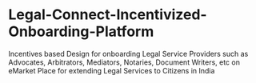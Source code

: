# Legal-Connect-Incentivized-Onboarding-Platform
Incentives based Design for onboarding Legal Service Providers such as Advocates, Arbitrators, Mediators, Notaries, Document Writers, etc on eMarket Place for extending Legal Services to Citizens in India
